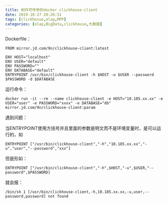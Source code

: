 ```yaml
---
title: 制作可传参的docker clickhouse-client
date: 2019-10-27 20:26:51
tags: [clickhosue,olap,MPP]
categories: [olap,BigData,clickhouse,大数据]
---
```


Dockerfile：

```shell
FROM mirror.jd.com/9n/clickhouse-client:latest

ENV HOST="localhost"
ENV USER="default"
ENV PASSWORD=""
ENV DATABASE="default"
ENTRYPOINT /usr/bin/clickhouse-client -h $HOST -u $USER --password $PASSWORD -d $DATABASE
```

运行命令：

```shell
docker run -it --rm --name clickhouse-client -e HOST="10.185.xx.xx" -e USER="user" -e PASSWORD="xxxx" -e DATABASE="db"  mirror.jd.com/9n/clickhouse-client:param
```

遇到问题：

当ENTRYPOINT使用方括号并且里面的参数是明文而不是环境变量时，是可以运行的，如

```
ENTRYPOINT ["/usr/bin/clickhouse-client","-h","10.185.xx.xx","-u","user","--password","xxx"]
```

但是形如：

```shell
ENTRYPOINT ["/usr/bin/clickhouse-client","-h",$HOST,"-u",$USER,"--password",$PASSWORD]
```

就会报：

```shell
/bin/sh 1 [/usr/bin/clickhouse-client,-h,10.185.xx.xx,-u,user,--password,password] not found
```

